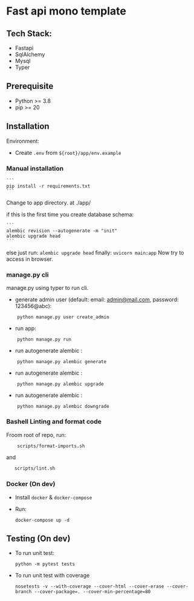 # Fast api mono template

## Tech Stack:
* Fastapi
* SqlAlchemy
* Mysql
* Typer

## Prerequisite

- Python >= 3.8
- pip >= 20

## Installation

Environment:
 
- Create `.env` from `${root}/app/env.example`


### Manual installation 
    ```
    pip install -r requirements.txt
    ```
Change to app directory. at ./app/

if this is the first time you create database schema:

    ```
    alembic revision --autogenerate -m "init"
    alembic upgrade head
    ```

else just run:
    ```
    alembic upgrade head
    ```
finally:
    ```
    uvicorn main:app
    ```
Now try to access in browser.

### manage.py cli

manage.py using typer to run cli.

* generate admin user (default: email: admin@mail.com, password: 123456@abc):

```
    python manage.py user create_admin
```

* run app:

```
    python manage.py run
```

* run autogenerate alembic :

```
    python manage.py alembic generate
```

* run autogenerate alembic :

```
    python manage.py alembic upgrade
```

* run autogenerate alembic :

```
    python manage.py alembic downgrade
```


### Bashell Linting and format code

Froom root of repo, run:

```bash
    scripts/format-imports.sh
```
and
```bash
   scripts/lint.sh
```



### Docker (On dev)
- Install `docker` & `docker-compose`

- Run:
    ```
    docker-compose up -d
    ```

## Testing (On dev)
- To run unit test:


    ```
    python -m pytest tests
    ```


- To run unit test with coverage


    ```
    nosetests -v --with-coverage --cover-html --cover-erase --cover-branch --cover-package=. --cover-min-percentage=80
    ```
